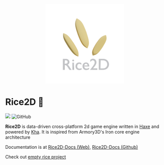 
<div align="center">

<img src="logo.png" width="250">
</div>

# Rice2D 🌾

![](https://img.shields.io/badge/Version-2019.11.17-blue)
![GitHub](https://img.shields.io/github/license/BlackGoku36/Rice2D)

**Rice2D** is data-driven cross-platform 2d game engine written in [Haxe](https://haxe.org/) and powered by [Kha](https://kha.tech/). It is inspired from Armory3D's Iron core engine architecture

Documentation is at [Rice2D-Docs (Web)](https://blackgoku36.github.io/Rice2D-Docs/#/), [Rice2D-Docs (Github)](https://github.com/BlackGoku36/Rice2D-Docs)

Check out [empty rice project](https://github.com/BlackGoku36/Rice2D-Empty)